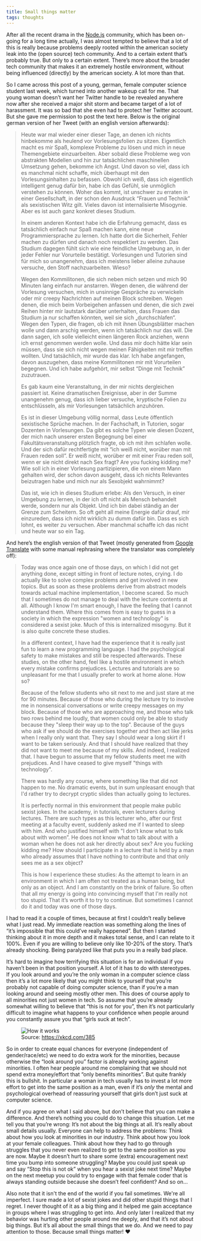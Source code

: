 ```yaml
---
title: Small things matter
tags: thoughts
---
```


After all the recent drama in the [Node.js](https://nodejs.org) community, which has been on-going for a long time actually, I was almost tempted to believe that a lot of this is really because problems deeply rooted within the american society leak into the (open source) tech community. And to a certain extent that’s probably true. But only to a certain extent. There’s more about the broader tech community that makes it an extremely hostile environment, without being influenced (directly) by the american society. A lot more than that.

So I came across this post of a young, german, female computer science student last week, which turned into another wakeup call for me. That young woman doesn’t want her Twitter handle to be revealed anywhere now after she received a major shit storm and became target of a lot of harassment. It was so bad that she even had to protect her Twitter account. But she gave me permission to post the text here. Below is the original german version of her Tweet (with an english version afterwards):

> Heute war mal wieder einer dieser Tage, an denen ich nichts hinbekomme als heulend vor Vorlesungsfolien zu sitzen. Eigentlich macht es mir Spaß, komplexe Probleme zu lösen und mich in neue Themengebiete einzuarbeiten. Aber sobald diese Probleme weg von abstrakten Modellen und hin zur tatsächlichen maschinellen Umsetzung gehen, bekomme ich Angst. Und davon so viel, dass ich es manchmal nicht schaffe, mich überhaupt mit den Vorlesungsinhalten zu befassen. Obwohl ich weiß, dass ich eigentlich intelligent genug dafür bin, habe ich das Gefühl, sie unmöglich verstehen zu können. Woher das kommt, ist unschwer zu erraten in einer Gesellschaft, in der schon den Ausdruck “Frauen und Technik” als sexistischen Witz gilt. Vieles davon ist internalisierte Misogynie. Aber es ist auch ganz konkret dieses Studium.
>
> In einem anderen Kontext habe ich die Erfahrung gemacht, dass es tatsächlich einfach nur Spaß machen kann, eine neue Programmiersprache zu lernen. Ich hatte dort die Sicherheit, Fehler machen zu dürfen und danach noch respektiert zu werden. Das Studium dagegen fühlt sich wie eine feindliche Umgebung an, in der jeder Fehler nur Vorurteile bestätigt. Vorlesungen und Tutorien sind für mich so unangenehm, dass ich meistens lieber alleine zuhause versuche, den Stoff nachzuarbeiten. Wieso?
>
> Wegen den Kommilitonen, die sich neben mich setzen und mich 90 Minuten lang einfach nur anstarren. Wegen denen, die während der Vorlesung versuchen, mich in unsinnige Gespräche zu verwickeln oder mir creepy Nachrichten auf meinen Block schreiben. Wegen denen, die mich beim Vorbeigehen anfassen und denen, die sich zwei Reihen hinter mir lautstark darüber unterhalten, dass Frauen das Studium ja nur schaffen könnten, weil sie sich „durchschlafen“. Wegen den Typen, die fragen, ob ich mit ihnen Übungsblätter machen wolle und dann arschig werden, wenn ich tatsächlich nur das will. Die dann sagen, ich solle vielleicht einen längeren Rock anziehen, wenn ich ernst genommen werden wolle. Und dass mir doch hätte klar sein müssen, dass sie sich nicht wegen meinen Fähigkeiten mit mir treffen wollten. Und tatsächlich, mir wurde das klar. Ich habe angefangen, davon auszugehen, dass meine Kommilitonen mir mit Vorurteilen begegnen. Und ich habe aufgehört, mir selbst “Dinge mit Technik” zuzutrauen.
>
> Es gab kaum eine Veranstaltung, in der mir nichts dergleichen passiert ist. Keine dramatischen Ereignisse, aber in der Summe unangenehm genug, dass ich lieber versuche, kryptische Folien zu entschlüsseln, als mir Vorlesungen tatsächlich anzuhören.
>
> Es ist in dieser Umgebung völlig normal, dass Leute öffentlich sexistische Sprüche machen. In der Fachschaft, in Tutorien, sogar Dozenten in Vorlesungen. Da gibt es solche Typen wie diesen Dozent, der mich nach unserer ersten Begegnung bei einer Fakultätsveranstaltung plötzlich fragte, ob ich mit ihm schlafen wolle. Und der sich dafür rechtfertigte mit “ich weiß nicht, worüber man mit Frauen reden soll”. Er weiß nicht, worüber er mit einer Frau reden soll, wenn er sie nicht direkt nach Sex fragt? Are you fucking kidding me? Wie soll ich in einer Vorlesung partizipieren, die von einem Mann gehalten wird, der schon davon ausgeht, dass ich nichts Relevantes beizutragen habe und mich nur als Sexobjekt wahrnimmt?
>
> Das ist, wie ich in dieses Studium erlebe: Als den Versuch, in einer Umgebung zu lernen, in der ich oft nicht als Mensch behandelt werde, sondern nur als Objekt. Und ich bin dabei ständig an der Grenze zum Scheitern. So oft geht all meine Energie dafür drauf, mir einzureden, dass ich nicht wirklich zu dumm dafür bin. Dass es sich lohnt, es weiter zu versuchen. Aber manchmal schaffe ich das nicht und heute war so ein Tag.

And here’s the english version of that Tweet (mostly generated from [Google Translate](https://translate.google.com) with some manual rephrasing where the translator was completely off):

> Today was once again one of those days, on which I did not get anything done, except sitting in front of lecture notes, crying. I do actually like to solve complex problems and get involved in new topics. But as soon as these problems derive from abstract models towards actual machine implementation, I become scared. So much that I sometimes do not manage to deal with the lecture contents at all. Although I know I'm smart enough, I have the feeling that I cannot understand them. Where this comes from is easy to guess in a society in which the expression "women and technology" is considered a sexist joke. Much of this is internalized misogyny. But it is also quite concrete these studies.
>
> In a different context, I have had the experience that it is really just fun to learn a new programming language. I had the psychological safety to make mistakes and still be respected afterwards. These studies, on the other hand, feel like a hostile environment in which every mistake confirms prejudices. Lectures and tutorials are so unpleasant for me that I usually prefer to work at home alone. How so?
>
> Because of the fellow students who sit next to me and just stare at me for 90 minutes. Because of those who during the lecture try to involve me in nonsensical conversations or write creepy messages on my block. Because of those who are approaching me, and those who talk two rows behind me loudly, that women could only be able to study because they "sleep their way up to the top". Because of the guys who ask if we should do the exercises together and then act like jerks when I really only want that. They say I should wear a long skirt if I want to be taken seriously. And that I should have realized that they did not want to meet me because of my skills. And indeed, I realized that. I have begun to assume that my fellow students meet me with prejudices. And I have ceased to give myself "things with technology".
>
> There was hardly any course, where something like that did not happen to me. No dramatic events, but in sum unpleasant enough that I'd rather try to decrypt cryptic slides than actually going to lectures.
>
> It is perfectly normal in this environment that people make public sexist jokes. In the academy, in tutorials, even lecturers during lectures. There are such types as this lecturer who, after our first meeting at a faculty event, suddenly asked me if I wanted to sleep with him. And who justified himself with "I don’t know what to talk about with women”. He does not know what to talk about with a woman when he does not ask her directly about sex? Are you fucking kidding me? How should I participate in a lecture that is held by a man who already assumes that I have nothing to contribute and that only sees me as a sex object?
>
> This is how I experience these studies: As the attempt to learn in an environment in which I am often not treated as a human being, but only as an object. And I am constantly on the brink of failure. So often that all my energy is going into convincing myself that I'm really not too stupid. That it’s worth it to try to continue. But sometimes I cannot do it and today was one of those days.

I had to read it a couple of times, because at first I couldn’t really believe what I just read. My immediate reaction was something along the lines of “it’s impossible that this could’ve really happened”. But then I started thinking about it in more depth and it makes total sense, and I can relate to it 100%. Even if you are willing to believe only like 10-20% of the story. That’s already shocking. Being paralyzed like that puts you in a really bad place.

It’s hard to imagine how terrifying this situation is for an individual if you haven’t been in that position yourself. A lot of it has to do with stereotypes. If you look around and you’re the only woman in a computer science class then it’s a lot more likely that you might think to yourself that you’re probably not capable of doing computer science, than if you’re a man looking around and seeing mostly other men. This does of course apply to all minorities not just women in tech. So assume that you’re already somewhat willing to believe that “this is not for you”, then it’s not particularly difficult to imagine what happens to your confidence when people around you constantly assure you that “girls suck at tech”.

<figure>
  <img src="https://imgs.xkcd.com/comics/how_it_works.png" alt="How it works" title="How it works">
  <figcaption>Source: <a href="https://xkcd.com/385">https://xkcd.com/385</a></figcaption>
</figure>

So in order to create equal chances for everyone (independent of gender/race/etc) we need to do extra work for the minorities, because otherwise the “look around you” factor is already working against minorities. I often hear people around me complaining that we should not spend extra money/effort that “only benefits minorities”. But quite frankly this is bullshit. In particular a woman in tech usually has to invest a lot more effort to get into the same position as a man, even if it’s _only_ the mental and psychological overhead of reassuring yourself that girls don’t just suck at computer science.

And if you agree on what I said above, but don’t believe that you can make a difference. And there’s nothing you could do to change this situation. Let me tell you that you’re wrong: It’s not about the big things at all. It’s really about small details usually. Everyone can help to address the problems: Think about how you look at minorities in our industry. Think about how you look at your female colleagues. Think about how they had to go through struggles that you never even realized to get to the same position as you are now. Maybe it doesn’t hurt to share some (extra) encouragement next time you bump into someone struggling? Maybe you could just speak up and say “Stop this is not ok” when you hear a sexist joke next time? Maybe on the next meetup you could try to engage with that female coder that is always standing outside because she doesn’t feel confident? And so on...

Also note that it isn't the end of the world if you fail sometimes. We're all imperfect. I sure made a lot of sexist jokes and did other stupid things that I regret. I never thought of it as a big thing and it helped me gain acceptance in groups where I was struggling to get into. And only later I realized that my behavior was hurting other people around me deeply, and that it’s not about big things. But it’s all about the small things that we do. And we need to pay attention to those. Because small things matter! ❤️
